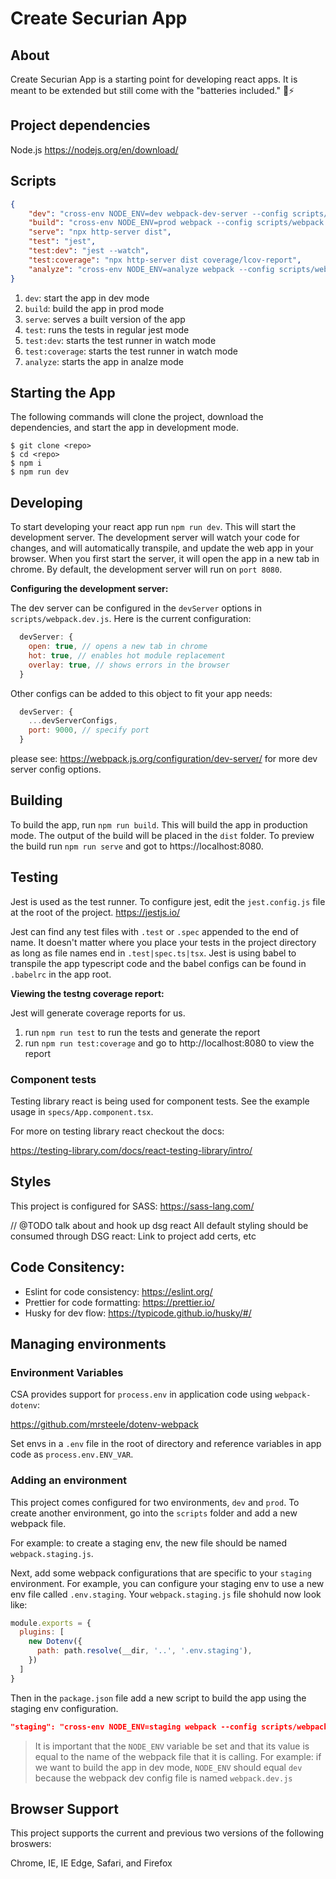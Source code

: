 # Create Securian App

## About

Create Securian App is a starting point for developing react apps. 
It is meant to be extended but still come with the "batteries included." 🔋⚡️

## Project dependencies 

Node.js https://nodejs.org/en/download/

## Scripts

```json
{
    "dev": "cross-env NODE_ENV=dev webpack-dev-server --config scripts/webpack.config.js",
    "build": "cross-env NODE_ENV=prod webpack --config scripts/webpack.config.js",
    "serve": "npx http-server dist",
    "test": "jest",
    "test:dev": "jest --watch",
    "test:coverage": "npx http-server dist coverage/lcov-report",
    "analyze": "cross-env NODE_ENV=analyze webpack --config scripts/webpack.config.js"
}
```

1. `dev`: start the app in dev mode
2. `build`: build the app in prod mode
3. `serve`: serves a built version of the app
4. `test`: runs the tests in regular jest mode
5. `test:dev`: starts the test runner in watch mode
6. `test:coverage`: starts the test runner in watch mode
7. `analyze`: starts the app in analze mode

## Starting the App

The following commands will clone the project, download the dependencies, and start the app in development mode.

```shell
$ git clone <repo>
$ cd <repo>
$ npm i 
$ npm run dev
```

## Developing 

To start developing your react app run `npm run dev`. This will start the development server.
The development server will watch your code for changes, and will automatically transpile, and update the web app in your browser. When you first start the server, it will open the app in a new tab in chrome. By default, the development server will run on `port 8080`.

**Configuring the development server:**

The dev server can be configured in the `devServer` options in `scripts/webpack.dev.js`. Here is the current configuration:

```javascript
  devServer: {
    open: true, // opens a new tab in chrome 
    hot: true, // enables hot module replacement
    overlay: true, // shows errors in the browser
  }
```

Other configs can be added to this object to fit your app needs:

```javascript
  devServer: {
    ...devServerConfigs,
    port: 9000, // specify port
  }
```

please see: https://webpack.js.org/configuration/dev-server/ for more dev server config options.

## Building

To build the app, run `npm run build`. This will build the app in production mode. The output of the build will be placed in the `dist` folder. To preview the build run `npm run serve` and got to https://localhost:8080.

## Testing

Jest is used as the test runner. To configure jest, edit the `jest.config.js` file at the root of the project. https://jestjs.io/

Jest can find any test files with `.test` or `.spec` appended to the end of name. It doesn't matter where you place your tests in the project directory as long as file names end in `.test|spec.ts|tsx`. Jest is using babel to transpile the app typescript code and the babel configs can be found in `.babelrc` in the app root.

**Viewing the testng coverage report:**

Jest will generate coverage reports for us. 

1) run `npm run test` to run the tests and generate the report
2) run `npm run test:coverage` and go to http://localhost:8080 to view the report

### Component tests

Testing library react is being used for component tests. See the example usage in `specs/App.component.tsx`. 

For more on testing library react checkout the docs:

https://testing-library.com/docs/react-testing-library/intro/

## Styles

This project is configured for SASS: https://sass-lang.com/

// @TODO talk about and hook up dsg react
All default styling should be consumed through DSG react: Link to project
add certs, etc

## Code Consitency:

- Eslint for code consistency: https://eslint.org/
- Prettier for code formatting: https://prettier.io/
- Husky for dev flow: https://typicode.github.io/husky/#/

## Managing environments

### Environment Variables

CSA provides support for `process.env` in application code using `webpack-dotenv`: 

https://github.com/mrsteele/dotenv-webpack

Set envs in a `.env` file in the root of directory and reference variables in app code as `process.env.ENV_VAR`.

### Adding an environment

This project comes configured for two environments, `dev` and `prod`. To create another environment, go into the `scripts` folder and add a new webpack file. 

For example: to create a staging env, the new file should be named `webpack.staging.js`. 

Next, add some webpack configurations that are specific to your `staging` environment. For example, you can configure your staging env to use a new env file called `.env.staging`. Your `webpack.staging.js` file shohuld now look like: 

```javascript
module.exports = {
  plugins: [
    new Dotenv({
      path: path.resolve(__dir, '..', '.env.staging'), 
    })
  ]
}
```

Then in the `package.json` file add a new script to build the app using the staging env configuration. 

```json
"staging": "cross-env NODE_ENV=staging webpack --config scripts/webpack.config.js",
```

> It is important that the `NODE_ENV` variable be set and that its value is equal to the name of the webpack file that it is calling. For example: if we want to build the app in dev mode, `NODE_ENV` should equal `dev` because the webpack dev config file is named `webpack.dev.js`

## Browser Support

This project supports the current and previous two versions of the following broswers:

Chrome, IE, IE Edge, Safari, and Firefox